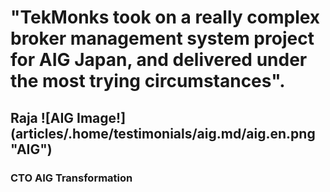 # "TekMonks took on a really complex broker management system project for AIG Japan, and delivered under the most trying circumstances".
## **Raja** ![AIG Image!] (articles/.home/testimonials/aig.md/aig.en.png "AIG")
###  CTO AIG Transformation